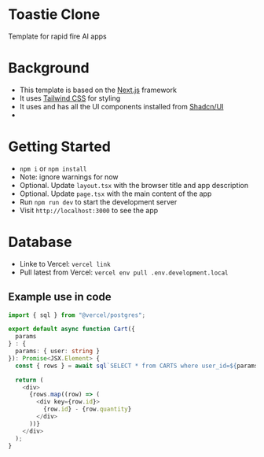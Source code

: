 # Toastie Clone
Template for rapid fire AI apps

# Background
- This template is based on the [Next.js](https://nextjs.org/) framework
- It uses [Tailwind CSS](https://tailwindcss.com/) for styling
- It uses and has all the UI components installed from [Shadcn/UI](https://ui.shadcn.com/)
-

# Getting Started
- `npm i` or `npm install`
- Note: ignore warnings for now
- Optional. Update `layout.tsx` with the browser title and app description
- Optional. Update `page.tsx` with the main content of the app
- Run `npm run dev` to start the development server
- Visit `http://localhost:3000` to see the app

# Database
- Linke to Vercel: `vercel link`
- Pull latest from Vercel: `vercel env pull .env.development.local`

## Example use in code
```ts
import { sql } from "@vercel/postgres";

export default async function Cart({
  params
} : {
  params: { user: string }
}): Promise<JSX.Element> {
  const { rows } = await sql`SELECT * from CARTS where user_id=${params.user}`;

  return (
    <div>
      {rows.map((row) => (
        <div key={row.id}>
          {row.id} - {row.quantity}
        </div>
      ))}
    </div>
  );
}
```